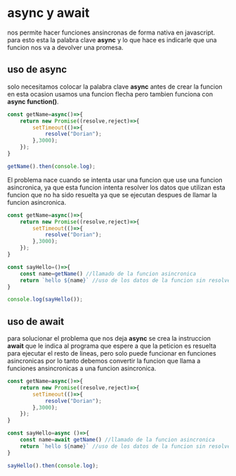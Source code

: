 # async y await

nos permite hacer funciones ansincronas de forma nativa en javascript. para esto esta la palabra clave **async** y lo que hace es indicarle que una funcion nos va a devolver una promesa.

## uso de async

solo necesitamos colocar la palabra clave **async** antes de crear la funcion en esta ocasion usamos una funcion flecha pero tambien funciona con **async function()**.

```javascript
const getName=async()=>{
    return new Promise((resolve,reject)=>{
        setTimeout(()=>{
            resolve("Dorian");
        },3000);
    });
}

getName().then(console.log);
```

El problema nace cuando se intenta usar una funcion que use una funcion asincronica, ya que esta funcion intenta resolver los datos que utilizan esta funcion que no ha sido resuelta ya que se ejecutan despues de llamar la funcion asincronica.

```javascript
const getName=async()=>{
    return new Promise((resolve,reject)=>{
        setTimeout(()=>{
            resolve("Dorian");
        },3000);
    });
}

const sayHello=()=>{
    const name=getName() //llamado de la funcion asincronica
    return `hello ${name}` //uso de los datos de la funcion sin resolver 
}

console.log(sayHello());
```

## uso de await

para solucionar el problema que nos deja **async** se crea la instruccion **await**
que le indica al programa que espere a que la peticion es resuelta para ejecutar el resto de lineas, pero solo puede funcionar en funciones asincronicas por lo tanto debemos convertir la funcion que llama a funciones ansincronicas a una funcion asincronica.

```javascript
const getName=async()=>{
    return new Promise((resolve,reject)=>{
        setTimeout(()=>{
            resolve("Dorian");
        },3000);
    });
}

const sayHello=async ()=>{
    const name=await getName() //llamado de la funcion asincronica
    return `hello ${name}` //uso de los datos de la funcion sin resolver 
}

sayHello().then(console.log);
```
